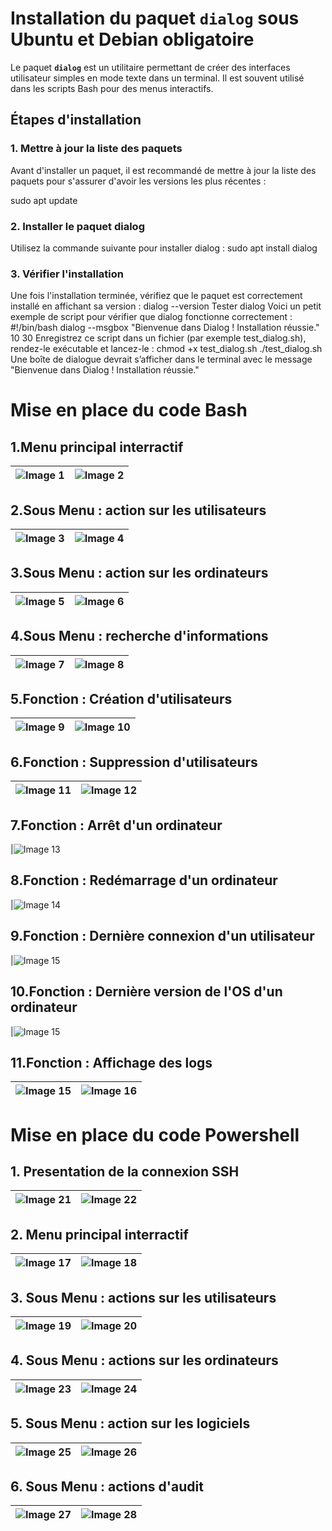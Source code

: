 # Installation du paquet `dialog` sous Ubuntu et Debian obligatoire 

Le paquet **`dialog`** est un utilitaire permettant de créer des interfaces utilisateur simples en mode texte dans un terminal. Il est souvent utilisé dans les scripts Bash pour des menus interactifs.

## Étapes d'installation

### 1. Mettre à jour la liste des paquets
Avant d'installer un paquet, il est recommandé de mettre à jour la liste des paquets pour s'assurer d'avoir les versions les plus récentes :

sudo apt update
### 2. Installer le paquet dialog
Utilisez la commande suivante pour installer dialog :
sudo apt install dialog

### 3. Vérifier l'installation
Une fois l'installation terminée, vérifiez que le paquet est correctement installé en affichant sa version :
dialog --version
Tester dialog
Voici un petit exemple de script pour vérifier que dialog fonctionne correctement :
#!/bin/bash
dialog --msgbox "Bienvenue dans Dialog ! Installation réussie." 10 30
Enregistrez ce script dans un fichier (par exemple test_dialog.sh), rendez-le exécutable et lancez-le :
chmod +x test_dialog.sh
./test_dialog.sh
Une boîte de dialogue devrait s’afficher dans le terminal avec le message "Bienvenue dans Dialog ! Installation réussie."

# Mise en place du code Bash

## 1.Menu principal interractif 

| ![Image 1](https://github.com/WildCodeSchool/TSSR-2411-P2-G4/blob/main/screenshots/USER_GUIDE/Bash/Menu_principal.png) | ![Image 2](https://github.com/WildCodeSchool/TSSR-2411-P2-G4/blob/main/screenshots/USER_GUIDE/Bash/1_Menu_principal_interractif.PNG) |
|-------------------------|------------------------|

## 2.Sous Menu : action sur les utilisateurs 

| ![Image 3](https://github.com/WildCodeSchool/TSSR-2411-P2-G4/blob/main/screenshots/USER_GUIDE/Bash/Actions_utilisateurs.png) | ![Image 4](https://github.com/WildCodeSchool/TSSR-2411-P2-G4/blob/main/screenshots/USER_GUIDE/Bash/2_Menu_actions_sur_les_utilisateurs.PNG) |
|-------------------------|------------------------|

## 3.Sous Menu : action sur les ordinateurs 

| ![Image 5](https://github.com/WildCodeSchool/TSSR-2411-P2-G4/blob/main/screenshots/USER_GUIDE/Bash/Actions_ordinateurs.png) | ![Image 6](https://github.com/WildCodeSchool/TSSR-2411-P2-G4/blob/main/screenshots/USER_GUIDE/Bash/3_Menu_actions_sur_les_ordinateurs.PNG) |
|-------------------------|------------------------|

## 4.Sous Menu : recherche d'informations 

| ![Image 7](https://github.com/WildCodeSchool/TSSR-2411-P2-G4/blob/main/screenshots/USER_GUIDE/Bash/Recherches_Infos.png) | ![Image 8](https://github.com/WildCodeSchool/TSSR-2411-P2-G4/blob/main/screenshots/USER_GUIDE/Bash/4_Menu_recherche_informations.PNG) |
|-------------------------|------------------------|

## 5.Fonction : Création d'utilisateurs

| ![Image 9](https://github.com/WildCodeSchool/TSSR-2411-P2-G4/blob/main/screenshots/USER_GUIDE/Bash/Cr%C3%A9ation_Utilisateur.png) | ![Image 10](https://github.com/WildCodeSchool/TSSR-2411-P2-G4/blob/main/screenshots/USER_GUIDE/Bash/5_Fonction_creation_utilisateur.PNG) |
|-------------------------|------------------------|

## 6.Fonction : Suppression d'utilisateurs

| ![Image 11](https://github.com/WildCodeSchool/TSSR-2411-P2-G4/blob/main/screenshots/USER_GUIDE/Bash/Cr%C3%A9ation_Utilisateur.png) | ![Image 12](https://github.com/WildCodeSchool/TSSR-2411-P2-G4/blob/main/screenshots/USER_GUIDE/Bash/6_Fonction_suppression_utilisateur.PNG) |
|-------------------------|------------------------|

## 7.Fonction : Arrêt d'un ordinateur

|![Image 13](https://github.com/WildCodeSchool/TSSR-2411-P2-G4/blob/main/screenshots/USER_GUIDE/Bash/7_Fonction_arreter_ordinateur.PNG)

## 8.Fonction : Redémarrage d'un ordinateur

|![Image 14](https://github.com/WildCodeSchool/TSSR-2411-P2-G4/blob/main/screenshots/USER_GUIDE/Bash/8_Fonction_redemarrer_ordinateur.PNG)

## 9.Fonction : Dernière connexion d'un utilisateur

|![Image 15](https://github.com/WildCodeSchool/TSSR-2411-P2-G4/blob/main/screenshots/USER_GUIDE/Bash/9_Fonction_derniere_connexion_utilisateur.PNG)

## 10.Fonction : Dernière version de l'OS d'un ordinateur

|![Image 15](https://github.com/WildCodeSchool/TSSR-2411-P2-G4/blob/main/screenshots/USER_GUIDE/Bash/10_Fonction_derniere_version_os_ordinateur.PNG)

## 11.Fonction : Affichage des logs

| ![Image 15](https://github.com/WildCodeSchool/TSSR-2411-P2-G4/blob/main/screenshots/USER_GUIDE/Bash/Affichage_Logs.png) | ![Image 16](https://github.com/WildCodeSchool/TSSR-2411-P2-G4/blob/main/screenshots/USER_GUIDE/Bash/11_Fonction_afficher_derniers_logs.PNG) |
|-------------------------|------------------------|


# Mise en place du code Powershell

## 1. Presentation de la connexion SSH

| ![Image 21](https://github.com/WildCodeSchool/TSSR-2411-P2-G4/blob/main/screenshots/USER_GUIDE/powershell/1.Connexion_SSH.png?raw=true) | ![Image 22](https://github.com/WildCodeSchool/TSSR-2411-P2-G4/blob/main/screenshots/USER_GUIDE/powershell/SSH.PNG?raw=true) |
|-------------------------|----------------|

## 2. Menu principal interractif 

| ![Image 17](https://github.com/WildCodeSchool/TSSR-2411-P2-G4/blob/main/screenshots/USER_GUIDE/powershell/2.Menu_principal.png?raw=true) | ![Image 18](https://github.com/user-attachments/assets/b660c539-a32e-419c-a57f-78783f986ccd) |
|-------------------------|----------------|

## 3. Sous Menu : actions sur les utilisateurs

| ![Image 19](https://github.com/WildCodeSchool/TSSR-2411-P2-G4/blob/main/screenshots/USER_GUIDE/powershell/3.Actions_Utilisateurs.png?raw=true) | ![Image 20](https://github.com/WildCodeSchool/TSSR-2411-P2-G4/blob/main/screenshots/USER_GUIDE/powershell/G%C3%A9rer%20utilisateurs.PNG?raw=true) |
|-------------------------|----------------|

## 4. Sous Menu : actions sur les ordinateurs 

| ![Image 23](https://github.com/WildCodeSchool/TSSR-2411-P2-G4/blob/main/screenshots/USER_GUIDE/powershell/4.Actions_Ordinateurs.png?raw=true) | ![Image 24](https://github.com/WildCodeSchool/TSSR-2411-P2-G4/blob/main/screenshots/USER_GUIDE/powershell/G%C3%A9rer%20ordinateur.PNG?raw=true) |
|-------------------------|----------------|

## 5. Sous Menu : action sur les logiciels

| ![Image 25](https://github.com/WildCodeSchool/TSSR-2411-P2-G4/blob/main/screenshots/USER_GUIDE/powershell/5.Actions_Logiciels.png?raw=true) | ![Image 26](https://github.com/WildCodeSchool/TSSR-2411-P2-G4/blob/main/screenshots/USER_GUIDE/powershell/G%C3%A9rer%20logiciel.PNG?raw=true) |
|-------------------------|----------------|

## 6. Sous Menu : actions d'audit

| ![Image 27](https://github.com/WildCodeSchool/TSSR-2411-P2-G4/blob/main/screenshots/USER_GUIDE/powershell/6.Actions_Audit.png?raw=true) | ![Image 28](https://github.com/WildCodeSchool/TSSR-2411-P2-G4/blob/main/screenshots/USER_GUIDE/powershell/Option%20d'audit.PNG?raw=true) |
|-------------------------|----------------|

